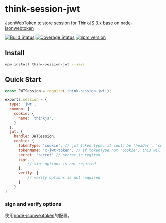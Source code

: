# think-session-jwt
JsonWebToken to store session for ThinkJS 3.x base on [node-jsonwebtoken](https://github.com/auth0/node-jsonwebtoken)

[![Build Status](https://travis-ci.org/thinkjs/think-session-jwt.svg?branch=master)](https://travis-ci.org/thinkjs/think-session-jwt)
[![Coverage Status](https://coveralls.io/repos/github/thinkjs/think-session-jwt/badge.svg?branch=master)](https://coveralls.io/github/thinkjs/think-session-jwt?branch=master)
[![npm version](https://badge.fury.io/js/think-session-jwt.svg)](https://badge.fury.io/js/think-session-jwt)

## Install

```bash
npm install think-session-jwt --save
```

## Quick Start

```js
const JWTSession = require('think-session-jwt');

exports.session = {
  type: 'jwt',
  common: {
    cookie: {
      name: 'thinkjs',
    }
  },
  jwt: {
    handle: JWTSession,
    cookie: {
      tokenType: 'cookie', // jwt token type, it could be 'header', 'cookie', 'cookie' is default
      tokenName: 'x-jwt-token', // if tokenType not 'cookie', this will be token name, 'x-jwt-token' is default
      secret: 'secret' // secret is reqired
      sign: {
          // sign options is not required
      },
      verify: {
          // verify options is not required
      }
    }
}
```

### sign and verify options

使用[node-jsonwebtoken](https://github.com/auth0/node-jsonwebtoken)的配置。
